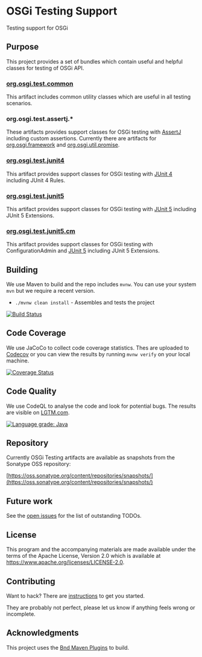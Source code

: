 # OSGi Testing Support

Testing support for OSGi

## Purpose

This project provides a set of bundles which contain useful and helpful classes for testing of OSGi API.

### [org.osgi.test.common][1]

This artifact includes common utility classes which are useful in all testing scenarios.

### org.osgi.test.assertj.*

These artifacts provides support classes for OSGi testing with [AssertJ](https://github.com/joel-costigliola/assertj-core) including custom assertions. Currently there are artifacts for [org.osgi.framework][2] and [org.osgi.util.promise][3].

### [org.osgi.test.junit4][4]

This artifact provides support classes for OSGi testing with [JUnit 4](https://junit.org/junit4/) including JUnit 4 Rules.

### [org.osgi.test.junit5][5]

This artifact provides support classes for OSGi testing with [JUnit 5](https://junit.org/junit5/) including JUnit 5 Extensions.

### [org.osgi.test.junit5.cm][6]

This artifact provides support classes for OSGi testing with ConfigurationAdmin and [JUnit 5](https://junit.org/junit5/) including JUnit 5 Extensions.

## Building

We use Maven to build and the repo includes `mvnw`.
You can use your system `mvn` but we require a recent version.

- `./mvnw clean install` - Assembles and tests the project

[![Build Status](https://github.com/osgi/osgi-test/workflows/CI%20Build/badge.svg)](https://github.com/osgi/osgi-test/actions?query=workflow%3A%22CI%20Build%22)

## Code Coverage

We use JaCoCo to collect code coverage statistics. Thes are uploaded to [Codecov](https://codecov.io/github/osgi/osgi-test) or you can view the results by running `mvnw verify`
on your local machine.

[![Coverage Status](https://img.shields.io/codecov/c/github/osgi/osgi-test.svg)](https://codecov.io/github/osgi/osgi-test)

## Code Quality

We use CodeQL to analyse the code and look for potential bugs. The results are visible on [LGTM.com](https://lgtm.com/projects/g/osgi/osgi-test/?mode=list).

[![Language grade: Java](https://img.shields.io/lgtm/grade/java/g/osgi/osgi-test.svg?logo=lgtm&logoWidth=18)](https://lgtm.com/projects/g/osgi/osgi-test/context:java)

## Repository

Currently OSGi Testing artifacts are available as snapshots from the Sonatype OSS repository:

[https://oss.sonatype.org/content/repositories/snapshots/](https://oss.sonatype.org/content/repositories/snapshots/)

## Future work

See the [open issues](https://github.com/osgi/osgi-test/issues) for the list of outstanding TODOs.

## License

This program and the accompanying materials are made available under the terms of the Apache License, Version 2.0 which is available at <https://www.apache.org/licenses/LICENSE-2.0>.

## Contributing

Want to hack? There are [instructions](CONTRIBUTING.md) to get you
started.

They are probably not perfect, please let us know if anything feels
wrong or incomplete.

## Acknowledgments

This project uses the [Bnd Maven Plugins](https://github.com/bndtools/bnd) to build.

[1]: org.osgi.test.common/README.md
[2]: org.osgi.test.assertj.framework/README.md
[3]: org.osgi.test.assertj.promise/README.md
[4]: org.osgi.test.junit4/README.md
[5]: org.osgi.test.junit5/README.md
[6]: org.osgi.test.junit5.cm/README.md

